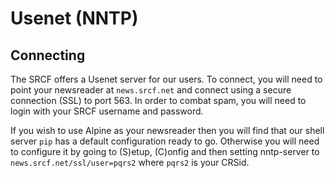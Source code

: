Usenet (NNTP)
=============

Connecting
----------

The SRCF offers a Usenet server for our users. To connect, you will need
to point your newsreader at `news.srcf.net` and connect using a secure
connection (SSL) to port 563. In order to combat spam, you will need to
login with your SRCF username and password.

If you wish to use Alpine as your newsreader then you will find that our
shell server `pip` has a default configuration ready to go. Otherwise
you will need to configure it by going to (S)etup, (C)onfig and then
setting nntp-server to `news.srcf.net/ssl/user=pqrs2` where `pqrs2` is
your CRSid.
